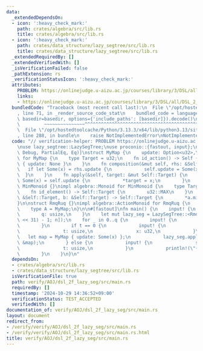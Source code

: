```yaml
---
data:
  _extendedDependsOn:
  - icon: ':heavy_check_mark:'
    path: crates/algebra/src/lib.rs
    title: crates/algebra/src/lib.rs
  - icon: ':heavy_check_mark:'
    path: crates/data_structure/lazy_segtree/src/lib.rs
    title: crates/data_structure/lazy_segtree/src/lib.rs
  _extendedRequiredBy: []
  _extendedVerifiedWith: []
  _isVerificationFailed: false
  _pathExtension: rs
  _verificationStatusIcon: ':heavy_check_mark:'
  attributes:
    PROBLEM: https://onlinejudge.u-aizu.ac.jp/courses/library/3/DSL/all/DSL_2_F
    links:
    - https://onlinejudge.u-aizu.ac.jp/courses/library/3/DSL/all/DSL_2_F
  bundledCode: "Traceback (most recent call last):\n  File \"/opt/hostedtoolcache/Python/3.13.3/x64/lib/python3.13/site-packages/onlinejudge_verify/documentation/build.py\"\
    , line 71, in _render_source_code_stat\n    bundled_code = language.bundle(stat.path,\
    \ basedir=basedir, options={'include_paths': [basedir]}).decode()\n          \
    \         ~~~~~~~~~~~~~~~^^^^^^^^^^^^^^^^^^^^^^^^^^^^^^^^^^^^^^^^^^^^^^^^^^^^^^^^^^^^^^^^^^\n\
    \  File \"/opt/hostedtoolcache/Python/3.13.3/x64/lib/python3.13/site-packages/onlinejudge_verify/languages/rust.py\"\
    , line 288, in bundle\n    raise NotImplementedError\nNotImplementedError\n"
  code: "// verification-helper: PROBLEM https://onlinejudge.u-aizu.ac.jp/courses/library/3/DSL/all/DSL_2_F\n\
    \nuse lazy_segtree::LazySegTree;\nuse proconio::{fastout, input};\n\n#[derive(Clone,\
    \ Debug, PartialEq, Eq)]\nstruct MyMap {\n    update: Option<u32>,\n}\nimpl algebra::Action\
    \ for MyMap {\n    type Target = u32;\n    fn id_action() -> Self {\n        MyMap\
    \ { update: None }\n    }\n    fn composition(&mut self, rhs: &Self) {\n     \
    \   if let Some(x) = rhs.update {\n            self.update = Some(x);\n      \
    \  }\n    }\n    fn apply(&self, target: &mut Self::Target) {\n        if let\
    \ Some(x) = self.update {\n            *target = x;\n        }\n    }\n}\n\nstruct\
    \ MinMonoid {}\nimpl algebra::Monoid for MinMonoid {\n    type Target = u32;\n\
    \    fn id_element() -> Self::Target {\n        u32::MAX\n    }\n    fn binary_operation(a:\
    \ &Self::Target, b: &Self::Target) -> Self::Target {\n        *a.min(b)\n    }\n\
    }\n\nstruct RmqRuq {}\nimpl algebra::ActionMonoid for RmqRuq {\n    type M = MinMonoid;\n\
    \    type A = MyMap;\n}\n\n#[fastout]\nfn main() {\n    input! {\n        n: usize,\n\
    \        q: usize,\n    }\n    let mut lazy_seg = LazySegTree::<RmqRuq>::from(vec![(1_u32\
    \ << 31) - 1; n]);\n    for _ in 0..q {\n        input! {\n            t: u32,\n\
    \        }\n        if t == 0 {\n            input! {\n                s: usize,\n\
    \                t: usize,\n                x: u32,\n            }\n         \
    \   let map = MyMap { update: Some(x) };\n            lazy_seg.apply_range(s..=t,\
    \ &map);\n        } else {\n            input! {\n                s: usize,\n\
    \                t: usize,\n            }\n            println!(\"{}\", lazy_seg.prod(s..=t));\n\
    \        }\n    }\n}\n"
  dependsOn:
  - crates/algebra/src/lib.rs
  - crates/data_structure/lazy_segtree/src/lib.rs
  isVerificationFile: true
  path: verify/AOJ/dsl_2f_lazy_seg/src/main.rs
  requiredBy: []
  timestamp: '2024-10-29 14:36:52+09:00'
  verificationStatus: TEST_ACCEPTED
  verifiedWith: []
documentation_of: verify/AOJ/dsl_2f_lazy_seg/src/main.rs
layout: document
redirect_from:
- /verify/verify/AOJ/dsl_2f_lazy_seg/src/main.rs
- /verify/verify/AOJ/dsl_2f_lazy_seg/src/main.rs.html
title: verify/AOJ/dsl_2f_lazy_seg/src/main.rs
---
```

